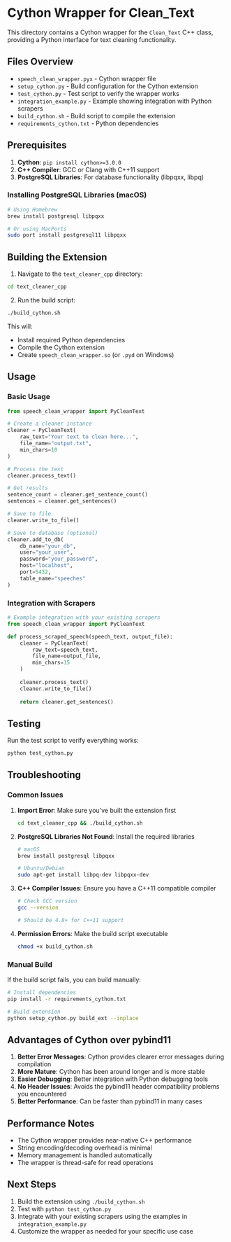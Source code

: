 # Cython Wrapper for Clean_Text

This directory contains a Cython wrapper for the `Clean_Text` C++ class, providing a Python interface for text cleaning functionality.

## Files Overview

- `speech_clean_wrapper.pyx` - Cython wrapper file
- `setup_cython.py` - Build configuration for the Cython extension
- `test_cython.py` - Test script to verify the wrapper works
- `integration_example.py` - Example showing integration with Python scrapers
- `build_cython.sh` - Build script to compile the extension
- `requirements_cython.txt` - Python dependencies

## Prerequisites

1. **Cython**: `pip install cython>=3.0.0`
2. **C++ Compiler**: GCC or Clang with C++11 support
3. **PostgreSQL Libraries**: For database functionality (libpqxx, libpq)

### Installing PostgreSQL Libraries (macOS)
```bash
# Using Homebrew
brew install postgresql libpqxx

# Or using MacPorts
sudo port install postgresql11 libpqxx
```

## Building the Extension

1. Navigate to the `text_cleaner_cpp` directory:
```bash
cd text_cleaner_cpp
```

2. Run the build script:
```bash
./build_cython.sh
```

This will:
- Install required Python dependencies
- Compile the Cython extension
- Create `speech_clean_wrapper.so` (or `.pyd` on Windows)

## Usage

### Basic Usage

```python
from speech_clean_wrapper import PyCleanText

# Create a cleaner instance
cleaner = PyCleanText(
    raw_text="Your text to clean here...",
    file_name="output.txt",
    min_chars=10
)

# Process the text
cleaner.process_text()

# Get results
sentence_count = cleaner.get_sentence_count()
sentences = cleaner.get_sentences()

# Save to file
cleaner.write_to_file()

# Save to database (optional)
cleaner.add_to_db(
    db_name="your_db",
    user="your_user",
    password="your_password",
    host="localhost",
    port=5432,
    table_name="speeches"
)
```

### Integration with Scrapers

```python
# Example integration with your existing scrapers
from speech_clean_wrapper import PyCleanText

def process_scraped_speech(speech_text, output_file):
    cleaner = PyCleanText(
        raw_text=speech_text,
        file_name=output_file,
        min_chars=15
    )
    
    cleaner.process_text()
    cleaner.write_to_file()
    
    return cleaner.get_sentences()
```

## Testing

Run the test script to verify everything works:

```bash
python test_cython.py
```

## Troubleshooting

### Common Issues

1. **Import Error**: Make sure you've built the extension first
   ```bash
   cd text_cleaner_cpp && ./build_cython.sh
   ```

2. **PostgreSQL Libraries Not Found**: Install the required libraries
   ```bash
   # macOS
   brew install postgresql libpqxx
   
   # Ubuntu/Debian
   sudo apt-get install libpq-dev libpqxx-dev
   ```

3. **C++ Compiler Issues**: Ensure you have a C++11 compatible compiler
   ```bash
   # Check GCC version
   gcc --version
   
   # Should be 4.8+ for C++11 support
   ```

4. **Permission Errors**: Make the build script executable
   ```bash
   chmod +x build_cython.sh
   ```

### Manual Build

If the build script fails, you can build manually:

```bash
# Install dependencies
pip install -r requirements_cython.txt

# Build extension
python setup_cython.py build_ext --inplace
```

## Advantages of Cython over pybind11

1. **Better Error Messages**: Cython provides clearer error messages during compilation
2. **More Mature**: Cython has been around longer and is more stable
3. **Easier Debugging**: Better integration with Python debugging tools
4. **No Header Issues**: Avoids the pybind11 header compatibility problems you encountered
5. **Better Performance**: Can be faster than pybind11 in many cases

## Performance Notes

- The Cython wrapper provides near-native C++ performance
- String encoding/decoding overhead is minimal
- Memory management is handled automatically
- The wrapper is thread-safe for read operations

## Next Steps

1. Build the extension using `./build_cython.sh`
2. Test with `python test_cython.py`
3. Integrate with your existing scrapers using the examples in `integration_example.py`
4. Customize the wrapper as needed for your specific use case 